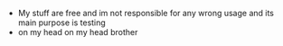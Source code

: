 - My stuff are free and im not responsible for any wrong usage and its main purpose is testing
- on my head on my head brother
